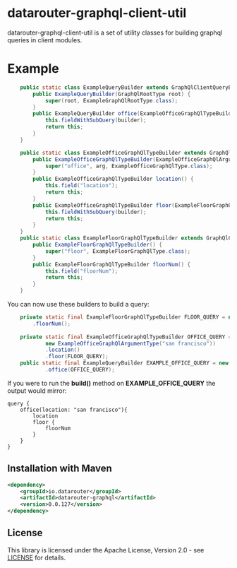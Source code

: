 # datarouter-graphql-client-util

datarouter-graphql-client-util is a set of utility classes for building graphql queries in client modules. 

# Example

```java
	public static class ExampleQueryBuilder extends GraphQlClientQueryBuilder {
	    public ExampleQueryBuilder(GraphQlRootType root) {
	        super(root, ExampleGraphQlRootType.class);
	    }
	    public ExampleQueryBuilder office(ExampleOfficeGraphQlTypeBuilder builder) {
	        this.fieldWithSubQuery(builder);
	        return this;
	    }
	}

	public static class ExampleOfficeGraphQlTypeBuilder extends GraphQlClientQueryBuilder {
	    public ExampleOfficeGraphQlTypeBuilder(ExampleOfficeGraphQlArgumentType arg) {
	        super("office", arg, ExampleOfficeGraphQlType.class);
	    }
	    public ExampleOfficeGraphQlTypeBuilder location() {
	        this.field("location");
	        return this;
	    }
	    public ExampleOfficeGraphQlTypeBuilder floor(ExampleFloorGraphQlTypeBuilder builder) {
	        this.fieldWithSubQuery(builder);
	        return this;
	    }
	}
	public static class ExampleFloorGraphQlTypeBuilder extends GraphQlClientQueryBuilder {
	    public ExampleFloorGraphQlTypeBuilder() {
	        super("floor", ExampleFloorGraphQlType.class);
	    }
	    public ExampleFloorGraphQlTypeBuilder floorNum() {
	        this.field("floorNum");
	        return this;
	    }
	}
```

You can now use these builders to build a query:

```java
	private static final ExampleFloorGraphQlTypeBuilder FLOOR_QUERY = new ExampleFloorGraphQlTypeBuilder()
		.floorNum();
		
	private static final ExampleOfficeGraphQlTypeBuilder OFFICE_QUERY = new ExampleOfficeGraphQlTypeBuilder(
			new ExampleOfficeGraphQlArgumentType("san francisco"))
			.location()
			.floor(FLOOR_QUERY);
	public static final ExampleQueryBuilder EXAMPLE_OFFICE_QUERY = new ExampleQueryBuilder(GraphQlRootType.QUERY)
			.office(OFFICE_QUERY);
```

If you were to run the **build()** method on **EXAMPLE_OFFICE_QUERY** the output would mirror:

```
query {
	office(location: "san francisco"){
		location
		floor {
			floorNum
		}
	}
}
```

## Installation with Maven

```xml
<dependency>
	<groupId>io.datarouter</groupId>
	<artifactId>datarouter-graphql</artifactId>
	<version>0.0.127</version>
</dependency>
```

## License

This library is licensed under the Apache License, Version 2.0 - see [LICENSE](../LICENSE) for details.
